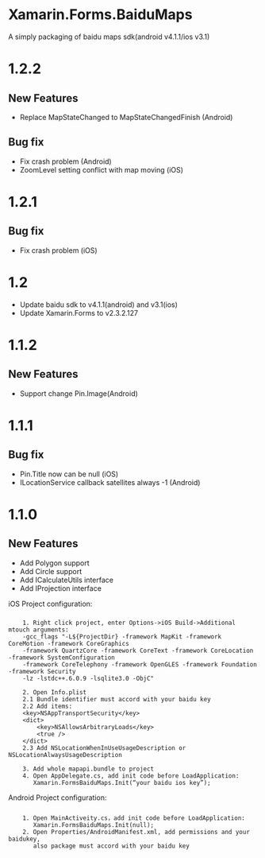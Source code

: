 # Xamarin.Forms.BaiduMaps
A simply packaging of baidu maps sdk(android v4.1.1/ios v3.1)


# 1.2.2

## New Features

* Replace MapStateChanged to MapStateChangedFinish (Android)

## Bug fix

* Fix crash problem (Android)
* ZoomLevel setting conflict with map moving (iOS)

# 1.2.1

## Bug fix

* Fix crash problem (iOS)

# 1.2

* Update baidu sdk to v4.1.1(android) and v3.1(ios)
* Update Xamarin.Forms to v2.3.2.127

# 1.1.2

## New Features

* Support change Pin.Image(Android)

# 1.1.1

## Bug fix

* Pin.Title now can be null (iOS)
* ILocationService callback satellites always -1 (Android)

# 1.1.0

## New Features

* Add Polygon support
* Add Circle support
* Add ICalculateUtils interface
* Add IProjection interface

iOS Project configuration:
###
        1. Right click project, enter Options->iOS Build->Additional mtouch arguments:  
        -gcc_flags "-L${ProjectDir} -framework MapKit -framework CoreMotion -framework CoreGraphics
        -framework QuartzCore -framework CoreText -framework CoreLocation -framework SystemConfiguration  
        -framework CoreTelephony -framework OpenGLES -framework Foundation -framework Security  
        -lz -lstdc++.6.0.9 -lsqlite3.0 -ObjC"

        2. Open Info.plist
        2.1 Bundle identifier must accord with your baidu key
        2.2 Add items:
        <key>NSAppTransportSecurity</key>
        <dict>
            <key>NSAllowsArbitraryLoads</key>
            <true />
        </dict>
        2.3 Add NSLocationWhenInUseUsageDescription or NSLocationAlwaysUsageDescription

        3. Add whole mapapi.bundle to project
        4. Open AppDelegate.cs, add init code before LoadApplication:  
           Xamarin.FormsBaiduMaps.Init(“your baidu ios key”);

Android Project configuration:
###
        1. Open MainActiveity.cs，add init code before LoadApplication:  
           Xamarin.FormsBaiduMaps.Init(null);
        2. Open Properties/AndroidManifest.xml, add permissions and your baidukey,  
           also package must accord with your baidu key
